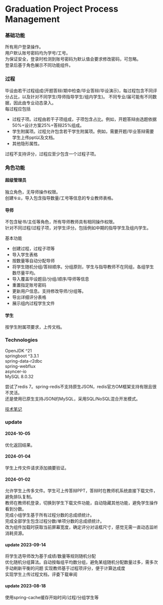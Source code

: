# Graduation Project Process Management

### 基础功能

所有用户登录操作。  
用户默认账号密码均为学号/工号。  
为保证安全，登录时检测到账号密码为默认值会要求修改密码，可忽略。  
登录后基于角色展示不同功能组件。

### 过程

毕设由若干过程组成(开题答辩/期中检查/毕业答辩/毕设演示)，每过程包含不同评分占比，以及针对不同学生(导师指导学生/组内学生)。
不同专业/届可能有不同数据，因此由专业动态录入。  
每过程应包括
- 过程子项。过程由若干子项组成，子项包含占比。例如，开题答辩由选题依据50%+设计方案25%+答辩25%组成。
- 学生附属项。过程允许包含若干学生附属项。例如，需要开题/毕业答辩需要学生上传ppt以及文档。
- 其他隐形属性。

过程不支持评分，过程应至少包含一个过程子项。  

### 角色功能

#### 超级管理员

独立角色，无导师操作权限。    
创建`专业`，导入包含指导数量/工号等信息的专业教师表格。 

#### 导师

不包含秘书/主任等角色，所有导师教师具有相同操作权限。  
针对不同过程/过程子项，对学生评分。包括例如中期的指导学生及组内学生。  

基本功能
- 创建过程，过程子项等
- 导入学生表格
- 按数量等自动分配导师
- 将学生随机分组/答辩顺序。分组原则，学生与指导教师不在同组，各组学生数尽量平均。
- 导入覆盖毕设题目/分组/顺序/导师等信息
- 重置指定账号密码
- 更新用户信息。支持修改导师/分组等。
- 导出详细评分表格
- 展示组内过程学生文件

#### 学生

按学生附属项要求，上传文档。

### Technologies

OpenJDK ^21  
springboot ^3.3.1  
spring-data-r2dbc   
spring-webflux   
asyncer-io    
MySQL 8.0.32

尝试了redis 7。spring-redis不支持原生JSON，redis官方OM框架支持有限且很不灵活。  
还是使用已原生支持JSON的MySQL，采用SQL/NoSQL混合开发模式。

[技术笔记](./techs.md)

### update

#### 2024-10-05
优化返回结果。

#### 2024-01-04
学生上传文件请求添加摘要验证。  

#### 2024-01-02
允许学生上传多文件。学生可上传答辩PPT，答辩时在教师机系统直接下载文件，避免排队复制。  
教师在教师机登录，切换到学生下载文件功能，自动隐藏其他功能，避免学生操作看到分数。  
完成小组学生基于所有过程分数的总成绩统计。  
完成全部学生包含过程分数/单项分数的总成绩统计。  
改为组件加载时获取当前屏幕宽度，确定评分对话框尺寸，感觉无需一直动态监听消耗资源。

#### update 2023-09-14
将学生选导师改为基于成绩/数量等规则随机分配  
优化随机分组算法。自动按每组平均数分组，避免某组随机分配数量过多，需多次手动刷新平衡的问题
实现教师基于过程项评分，便于计算达成度  
实现学生上传过程文档，评委下载审阅

#### update 2023-08-18
使用spring-cache缓存开始时间/过程/分组学生等